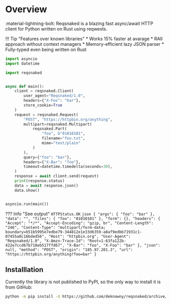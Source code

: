 # Overview
:material-lightning-bolt: Reqsnaked is a blazing fast async/await HTTP client for Python written on Rust using reqwests.

!!! Tip "Features over known libraries"
    * Works 15% faster at avarage
    * RAII approach without context managers
    * Memory-efficient lazy JSON parser
    * Fully-typed even being written on Rust


```python title="Example"
import asyncio
import datetime

import reqsnaked


async def main():
    client = reqsnaked.Client(
        user_agent="Reqsnaked/1.0",
        headers={"X-Foo": "bar"},
        store_cookie=True
    )
    request = reqsnaked.Request(
        "POST", "https://httpbin.org/anything",
        multipart=reqsnaked.Multipart(
            reqsnaked.Part(
                "foo", b"01010101",
                filename="foo.txt",
                mime="text/plain"
            )
        ),
        query={"foo": "bar"},
        headers={"X-Bar": "foo"},
        timeout=datetime.timedelta(seconds=30),
    )
    response = await client.send(request)
    print(response.status)
    data = await response.json()
    data.show()


asyncio.run(main())
```
??? Info "See output"
    ```
    HTTPStatus.OK
    ```
    ```json
    {
        "args": {
            "foo": "bar"
        },
        "data": "",
        "files": {
            "foo": "01010101"
        },
        "form": {},
        "headers": {
            "Accept": "*/*",
            "Accept-Encoding": "gzip, br",
            "Content-Length": "246",
            "Content-Type": "multipart/form-data; boundary=b51b5995e7edbe79-344812e1e33d6359-a8af9edbb71931c1-07455a8c16bded56",
            "Host": "httpbin.org",
            "User-Agent": "Reqsnaked/1.0",
            "X-Amzn-Trace-Id": "Root=1-63fa122b-422e7ccd67b718eb517ffd67",
            "X-Bar": "foo",
            "X-Foo": "bar"
        },
        "json": null,
        "method": "POST",
        "origin": "185.97.201.3",
        "url": "https://httpbin.org/anything?foo=bar"
    }
    ```


## Installlation
Currently the library is not published to PyPI, so the only way to install it is from GitHub:
```bash
python -m pip install -U https://github.com/deknowny/reqsnaked/archive/main.zip
```
